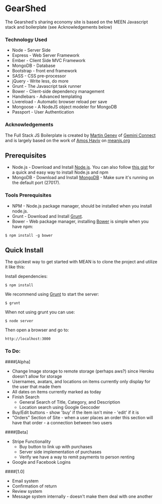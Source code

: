 GearShed 
==========================

The Gearshed's sharing economy site is based on the MEEN Javascript stack and boilerplate (see Acknowledgements below)

### Technology Used

+ Node - Server Side
+ Express - Web Server Framework
+ Ember - Client Side MVC Framework
+ MongoDB - Database
+ Bootstrap - front end framework
+ SASS - CSS pre-processor
+ jQuery - Write less, do more
+ Grunt - The Javascript task runner
+ Bower - Client-side dependency management
+ Handlebars - Advanced templating
+ Livereload - Automatic browser reload per save
+ Mongoose - A NodeJS object modeler for MongoDB
+ Passport - User Authentication


### Acknowledgements
The Full Stack JS Boilerplate is created by [Martin Genev](http://www.twitter.com/cyberseer) of [Gemini Connect](http://www.geminiconnect.com) and is largely based on the work of [Amos Haviv](https://twitter.com/amoshaviv) on [meanjs.org](http://www.meanjs.org) 

## Prerequisites
* Node.js - Download and Install [Node.js](http://www.nodejs.org/download/). You can also follow [this gist](https://gist.github.com/isaacs/579814) for a quick and easy way to install Node.js and npm
* MongoDB - Download and Install [MongoDB](http://www.mongodb.org/downloads) - Make sure it's running on the default port (27017).

### Tools Prerequisites
* NPM - Node.js package manager, should be installed when you install node.js.
* Grunt - Download and Install [Grunt](http://gruntjs.com).
* Bower - Web package manager, installing [Bower](http://bower.io/) is simple when you have npm:

```
$ npm install -g bower
```

## Quick Install
  The quickest way to get started with MEAN is to clone the project and utilize it like this:

  Install dependencies:

    $ npm install

  We recommend using [Grunt](https://github.com/gruntjs/grunt-cli) to start the server:

    $ grunt
    
  When not using grunt you can use:

    $ node server
    
  Then open a browser and go to:

    http://localhost:3000


### To Do:

####[Alpha]
+ Change Image storage to remote storage (perhaps aws?) since Heroku doesn't allow for storage
+ Usernames, avatars, and locations on items currently only display for the user that made them
+ All dates on items currently marked as today
+ Finish Search
	+ General Search of Title, Category, and Description
	+ Location search using Google Geocoder
+ Buy/Edit buttons - show 'buy' if the item isn't mine - 'edit' if it is
+ "Orders" Section of Site - when a user places an order this section will have that order - a connection between two users 

####[Beta]
+ Stripe Functionality
	+ Buy button to link up with purchases
	+ Server side implementation of purchases
	+ Verify we have a way to remit payments to person renting 
+ Google and Facebook Logins

####[1.0]
+ Email system
+ Confirmation of return
+ Review system
+ Message system internally - doesn't make them deal with one another
